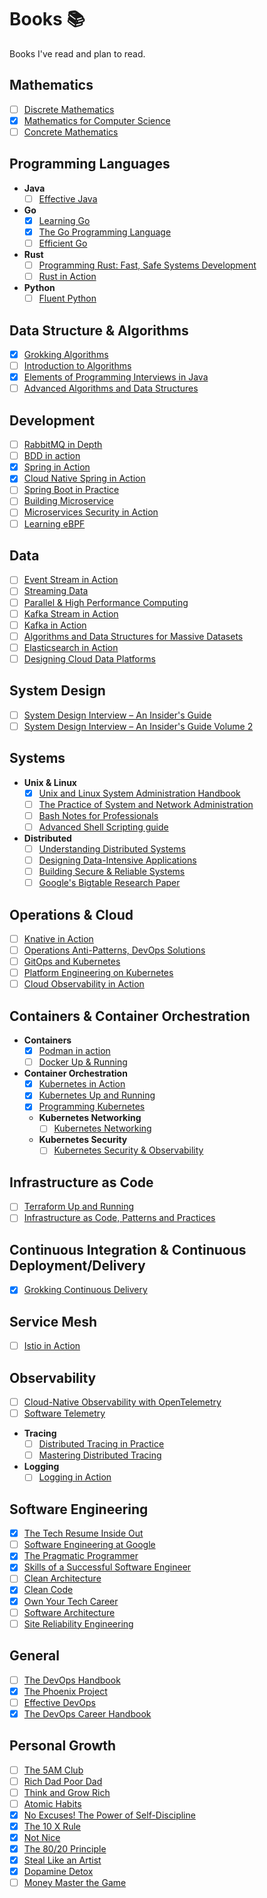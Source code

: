 # Books 📚
Books I've read and plan to read.

## Mathematics

- [ ] [Discrete Mathematics](https://discrete.openmathbooks.org/pdfs/dmoi-tablet.pdf)
- [x] [Mathematics for Computer Science](https://courses.csail.mit.edu/6.042/spring18/mcs.pdf)
- [ ] [Concrete Mathematics](https://www.csie.ntu.edu.tw/~r97002/temp/Concrete%20Mathematics%202e.pdf)

## Programming Languages

- **Java**
    - [ ] [Effective Java](https://www.amazon.com/Effective-Java-Joshua-Bloch/dp/0134685997)
- **Go**
    - [x] [Learning Go](https://www.oreilly.com/library/view/learning-go/9781492077206/)
    - [x] [The Go Programming Language](https://www.oreilly.com/library/view/the-go-programming/9780134190570/)
    - [ ] [Efficient Go](https://www.oreilly.com/library/view/efficient-go/9781098105709/)
- **Rust**
    - [ ] [Programming Rust: Fast, Safe Systems Development](https://www.amazon.in/Programming-Rust-Systems-Development-Grayscale/dp/9391043534)
    - [ ] [Rust in Action](https://www.manning.com/books/rust-in-action)
- **Python**
    - [ ] [Fluent Python](https://www.amazon.in/Fluent-Python-Effective-Programming-Grayscale/dp/9355420838)

## Data Structure & Algorithms

- [x] [Grokking Algorithms](https://www.manning.com/books/grokking-algorithms)
- [ ] [Introduction to Algorithms](https://mitpress.mit.edu/9780262046305/introduction-to-algorithms/)
- [x] [Elements of Programming Interviews in Java](https://www.amazon.in/Elements-Programming-Interviews-Java-Insiders/dp/1517671272)
- [ ] [Advanced Algorithms and Data Structures](https://www.manning.com/books/advanced-algorithms-and-data-structures)

## Development

- [ ] [RabbitMQ in Depth](https://www.manning.com/books/rabbitmq-in-depth)
- [ ] [BDD in action](https://www.manning.com/books/bdd-in-action-second-edition)
- [x] [Spring in Action](https://www.manning.com/books/spring-in-action-sixth-edition)
- [x] [Cloud Native Spring in Action](https://www.manning.com/books/cloud-native-spring-in-action)
- [ ] [Spring Boot in Practice](https://www.manning.com/books/spring-boot-in-practice)
- [ ] [Building Microservice](https://www.amazon.com/Building-Microservices-Sam-Newman-ebook/dp/B09B5L4NVT)
- [ ] [Microservices Security in Action](https://www.manning.com/books/microservices-security-in-action)
- [ ] [Learning eBPF](https://www.oreilly.com/library/view/learning-ebpf/9781098135119/)

## Data

- [ ] [Event Stream in Action](https://www.manning.com/books/event-streams-in-action)
- [ ] [Streaming Data](https://www.manning.com/books/streaming-data)
- [ ] [Parallel & High Performance Computing](https://www.manning.com/books/parallel-and-high-performance-computing)
- [ ] [Kafka Stream in Action](https://www.manning.com/books/kafka-streams-in-action)
- [ ] [Kafka in Action](https://www.manning.com/books/kafka-in-action)
- [ ] [Algorithms and Data Structures for Massive Datasets](https://www.manning.com/books/algorithms-and-data-structures-for-massive-datasets)
- [ ] [Elasticsearch in Action](https://www.manning.com/books/elasticsearch-in-action)
- [ ] [Designing Cloud Data Platforms](https://www.manning.com/books/designing-cloud-data-platforms)

## System Design

- [ ] [System Design Interview – An Insider's Guide](https://www.amazon.com/System-Design-Interview-insiders-Second/dp/B08CMF2CQF)
- [ ] [System Design Interview – An Insider's Guide Volume 2](https://www.amazon.com/System-Design-Interview-Insiders-Guide/dp/1736049119)

## Systems

- **Unix & Linux**
    - [x] [Unix and Linux System Administration Handbook](https://www.amazon.in/UNIX-Linux-System-Administration-Handbook/dp/0134277554)
    - [ ] [The Practice of System and Network Administration](https://www.amazon.com/Practice-System-Network-Administration-Second/dp/0321492668)
    - [ ] [Bash Notes for Professionals](https://books.goalkicker.com/BashBook/)
    - [ ] [Advanced Shell Scripting guide](https://tldp.org/LDP/abs/abs-guide.pdf)
- **Distributed**
    - [ ] [Understanding Distributed Systems](https://www.amazon.com/Understanding-Distributed-Systems-Second-applications-ebook/dp/B09YLRB7QV)
    - [ ] [Designing Data-Intensive Applications](https://www.oreilly.com/library/view/designing-data-intensive-applications/9781491903063/)
    - [ ] [Building Secure & Reliable Systems](https://www.oreilly.com/library/view/building-secure-and/9781492083115/)
    - [ ] [Google's Bigtable Research Paper](https://static.googleusercontent.com/media/research.google.com/en//archive/bigtable-osdi06.pdf)

## Operations & Cloud

- [ ] [Knative in Action](https://www.manning.com/books/knative-in-action)
- [ ] [Operations Anti-Patterns, DevOps Solutions](https://www.manning.com/books/operations-anti-patterns-devops-solutions)
- [ ] [GitOps and Kubernetes](https://www.manning.com/books/gitops-and-kubernetes)
- [ ] [Platform Engineering on Kubernetes](https://www.manning.com/books/platform-engineering-on-kubernetes)
- [ ] [Cloud Observability in Action](https://www.manning.com/books/cloud-observability-in-action)

## Containers & Container Orchestration

- **Containers**
    - [x] [Podman in action](https://www.manning.com/books/podman-in-action)
    - [ ] [Docker Up & Running](https://www.oreilly.com/library/view/docker-up/9781098131814/)
- **Container Orchestration**
    - [x] [Kubernetes in Action](https://www.manning.com/books/kubernetes-in-action-second-edition)
    - [x] [Kubernetes Up and Running](https://www.oreilly.com/library/view/kubernetes-up-and/9781098110192/)
    - [x] [Programming Kubernetes](https://www.oreilly.com/library/view/programming-kubernetes/9781492047094/)
    - **Kubernetes Networking**
        - [ ] [Kubernetes Networking](https://www.oreilly.com/library/view/networking-and-kubernetes/9781492081647/)
    - **Kubernetes Security**
        - [ ] [Kubernetes Security & Observability](https://www.oreilly.com/library/view/kubernetes-security-and/9781098107093/)

## Infrastructure as Code

- [ ] [Terraform Up and Running](https://www.oreilly.com/library/view/terraform-up-and/9781098116736/)
- [ ] [Infrastructure as Code, Patterns and Practices](https://www.manning.com/books/infrastructure-as-code-patterns-and-practices)

## Continuous Integration & Continuous Deployment/Delivery

- [x] [Grokking Continuous Delivery](https://www.manning.com/books/grokking-continuous-delivery)

## Service Mesh

- [ ] [Istio in Action](https://www.manning.com/books/istio-in-action)

## Observability

- [ ] [Cloud-Native Observability with OpenTelemetry](https://www.packtpub.com/product/cloud-native-observability-with-opentelemetry/9781801077705)
- [ ] [Software Telemetry](https://www.manning.com/books/software-telemetry)
- **Tracing**
    - [ ] [Distributed Tracing in Practice](https://www.oreilly.com/library/view/distributed-tracing-in/9781492056621/)
    - [ ] [Mastering Distributed Tracing](https://www.packtpub.com/product/mastering-distributed-tracing/9781788628464)

- **Logging**
    - [ ] [Logging in Action](https://www.manning.com/books/logging-in-action)

## Software Engineering

- [x] [The Tech Resume Inside Out](https://thetechresume.com)
- [ ] [Software Engineering at Google](https://www.oreilly.com/library/view/software-engineering-at/9781492082781/)
- [x] [The Pragmatic Programmer](https://www.amazon.in/Pragmatic-Programmer-journey-mastery-Anniversary-dp-0135957052/dp/0135957052/ref=dp_ob_title_bk)
- [x] [Skills of a Successful Software Engineer](https://www.manning.com/books/skills-of-a-successful-software-engineer)
- [ ] [Clean Architecture](https://www.amazon.com/Clean-Architecture-Craftsmans-Software-Structure/dp/0134494164)
- [x] [Clean Code](https://www.amazon.com/Clean-Code-Handbook-Software-Craftsmanship/dp/0132350882)
- [x] [Own Your Tech Career](https://www.manning.com/books/own-your-tech-career)
- [ ] [Software Architecture](https://www.oreilly.com/library/view/software-architecture-the/9781492086888/)
- [ ] [Site Reliability Engineering](https://sre.google/sre-book/table-of-contents/)

## General

- [ ] [The DevOps Handbook](https://www.amazon.in/DevOPS-Handbook-World-Class-Reliability-Organizations/dp/1942788002)
- [x] [The Phoenix Project](https://www.amazon.com/Phoenix-Project-DevOps-Helping-Business/dp/0988262592)
- [ ] [Effective DevOps](https://www.oreilly.com/library/view/effective-devops/9781491926291/)
- [x] [The DevOps Career Handbook](https://www.packtpub.com/product/the-devops-career-handbook/9781803230948)

## Personal Growth

- [ ] [The 5AM Club](https://www.amazon.com/AM-Club-Morning-Elevate-Life/dp/1443456624)
- [ ] [Rich Dad Poor Dad](https://www.amazon.com/Rich-Dad-Poor-Teach-Middle/dp/1612680194)
- [ ] [Think and Grow Rich](https://www.amazon.in/Think-Grow-Rich-Landmark-Bestseller/dp/1585424331)
- [ ] [Atomic Habits](https://www.amazon.com/Atomic-Habits-Proven-Build-Break/dp/0735211299)
- [x] [No Excuses! The Power of Self-Discipline](https://www.amazon.com/No-Excuses-Self-Discipline-Brian-Tracy/dp/1593156324)
- [x] [The 10 X Rule](https://www.amazon.in/10X-Rule-Difference-Between-Success/dp/0470627603)
- [x] [Not Nice](https://www.amazon.in/Not-Nice-Pleasing-Speaking-Unapologetically-ebook/dp/B076VVH14M)
- [x] [The 80/20 Principle](https://www.amazon.in/80-20-Principle-Secret-Achieving/dp/1857883993)
- [x] [Steal Like an Artist](https://www.amazon.in/Steal-Like-Artist-Austin-Kleon/dp/0761169253)
- [x] [Dopamine Detox](https://www.amazon.in/Dopamine-Detox-Remove-Distractions-Productivity-ebook/dp/B098MHBF23)
- [ ] [Money Master the Game](https://www.amazon.com/MONEY-Master-Game-Financial-Freedom/dp/1476757860)
